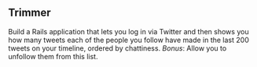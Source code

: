 ## Trimmer
Build a Rails application that lets you log in via Twitter and then shows you how many tweets each of the people you follow have made in the last 200 tweets on your timeline, ordered by chattiness.
*Bonus*: Allow you to unfollow them from this list.
